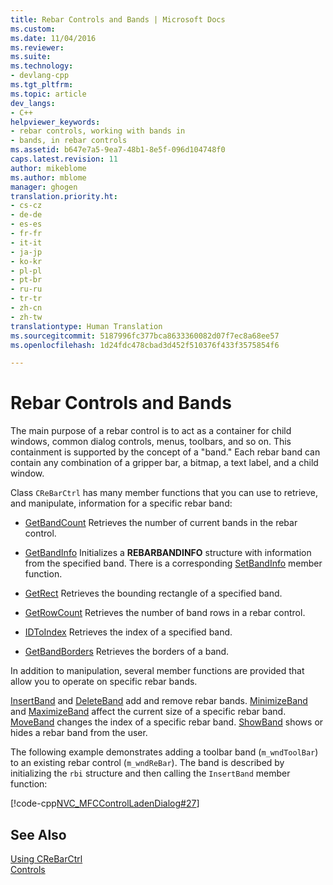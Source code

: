 ```yaml
---
title: Rebar Controls and Bands | Microsoft Docs
ms.custom: 
ms.date: 11/04/2016
ms.reviewer: 
ms.suite: 
ms.technology:
- devlang-cpp
ms.tgt_pltfrm: 
ms.topic: article
dev_langs:
- C++
helpviewer_keywords:
- rebar controls, working with bands in
- bands, in rebar controls
ms.assetid: b647e7a5-9ea7-48b1-8e5f-096d104748f0
caps.latest.revision: 11
author: mikeblome
ms.author: mblome
manager: ghogen
translation.priority.ht:
- cs-cz
- de-de
- es-es
- fr-fr
- it-it
- ja-jp
- ko-kr
- pl-pl
- pt-br
- ru-ru
- tr-tr
- zh-cn
- zh-tw
translationtype: Human Translation
ms.sourcegitcommit: 5187996fc377bca8633360082d07f7ec8a68ee57
ms.openlocfilehash: 1d24fdc478cbad3d452f510376f433f3575854f6

---
```

# Rebar Controls and Bands
The main purpose of a rebar control is to act as a container for child windows, common dialog controls, menus, toolbars, and so on. This containment is supported by the concept of a "band." Each rebar band can contain any combination of a gripper bar, a bitmap, a text label, and a child window.  
  
 Class `CReBarCtrl` has many member functions that you can use to retrieve, and manipulate, information for a specific rebar band:  
  
-   [GetBandCount](../mfc/reference/crebarctrl-class.md#crebarctrl__getbandcount) Retrieves the number of current bands in the rebar control.  
  
-   [GetBandInfo](../mfc/reference/crebarctrl-class.md#crebarctrl__getbandinfo) Initializes a **REBARBANDINFO** structure with information from the specified band. There is a corresponding [SetBandInfo](../mfc/reference/crebarctrl-class.md#crebarctrl__setbandinfo) member function.  
  
-   [GetRect](../mfc/reference/crebarctrl-class.md#crebarctrl__getrect) Retrieves the bounding rectangle of a specified band.  
  
-   [GetRowCount](../mfc/reference/crebarctrl-class.md#crebarctrl__getrowcount) Retrieves the number of band rows in a rebar control.  
  
-   [IDToIndex](../mfc/reference/crebarctrl-class.md#crebarctrl__idtoindex) Retrieves the index of a specified band.  
  
-   [GetBandBorders](../mfc/reference/crebarctrl-class.md#crebarctrl__getbandborders) Retrieves the borders of a band.  
  
 In addition to manipulation, several member functions are provided that allow you to operate on specific rebar bands.  
  
 [InsertBand](../mfc/reference/crebarctrl-class.md#crebarctrl__insertband) and [DeleteBand](../mfc/reference/crebarctrl-class.md#crebarctrl__deleteband) add and remove rebar bands. [MinimizeBand](../mfc/reference/crebarctrl-class.md#crebarctrl__minimizeband) and [MaximizeBand](../mfc/reference/crebarctrl-class.md#crebarctrl__maximizeband) affect the current size of a specific rebar band. [MoveBand](../mfc/reference/crebarctrl-class.md#crebarctrl__moveband) changes the index of a specific rebar band. [ShowBand](../mfc/reference/crebarctrl-class.md#crebarctrl__showband) shows or hides a rebar band from the user.  
  
 The following example demonstrates adding a toolbar band (`m_wndToolBar`) to an existing rebar control (`m_wndReBar`). The band is described by initializing the `rbi` structure and then calling the `InsertBand` member function:  
  
 [!code-cpp[NVC_MFCControlLadenDialog#27](../mfc/codesnippet/cpp/rebar-controls-and-bands_1.cpp)]  
  
## See Also  
 [Using CReBarCtrl](../mfc/using-crebarctrl.md)   
 [Controls](../mfc/controls-mfc.md)




<!--HONumber=Jan17_HO1-->


